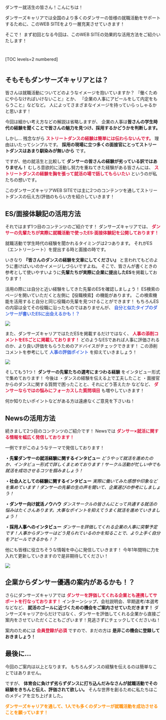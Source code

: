 ダンサー就活生の皆さん！こんにちは！

ダンサーズキャリアでは全国のより多くのダンサーの皆様の就職活動をサポートするために、このWEB SITEをより一層充実させていきます！

そこで！
まず初回となる今回は、このWEB SITEの効果的な活用方法をご紹介いたします！


<div style="margin: 3em 0;">

[TOC levels=2 numbered]

</div>


## そもそもダンサーズキャリアとは？

皆さんは就職活動についてどのようなイメージを抱いていますか？
『働くためにやらなければいけないこと』とか、
『企業の人事にアピールをして内定をもらうこと』などなど。
人によってさまざまなイメージを持っていらっしゃるかと思います！

今回は細かい考え方などの解説は省略しますが、
企業の人事は**皆さんの学生時代の経験を聞くことで皆さんの魅力を見つけ、採用するかどうかを判断します。**


しかし...
残念ながら **<span style="color: Crimson; ">ストリートダンスの経験は簡単には伝わらないんです。</span>**
理由はいたってシンプルです。 **採用の現場に立つ多くの面接官にとってストリートダンスはあまり馴染みが無いから** です。

ですが、他の就活生と比較して **ダンサーの皆さんの経験が劣っている訳ではありません！**
むしろ意欲的に活動し努力を重ねてきた経験がある皆さんには、 **<span style="color: Crimson; ">ストリートダンスの経験を胸を張って就活の場で話してもらいたい</span>** というのが私たちの想いです。


このダンサーズキャリアWEB SITEでは主に2つのコンテンツを通してストリートダンスの伝え方/評価のもらい方を紹介していきます！


## ES/面接体験記の活用方法

それではまず1つ目のコンテンツのご紹介です！
ダンサーズキャリアでは、 **<span style="color: Crimson; ">ダンサーの先輩たちが実際に就職活動で使ったES·面接体験記を公開しております！</span>**

就職活動で学生時代の経験を聞かれるタイミングは2つあります。
それがES（エントリーシート）を提出する時と面接の時です。

いきなり **『皆さんのダンスの経験を文章にしてください』** と言われてもどのように書けばいいのかイメージしづらいですよね。
そこで、皆さんが書くときの参考として使いやすいように**先輩たちが実際に企業に提出したES**を掲載しております！

活用の際には自分と近い経験をしてきた先輩のESを確認しましょう！
ES検索のページを開いていただくと左側に【役職検索】の機能があります。
この検索機能を活用すると自分と同じ役職の先輩を見つけることができます！
もちろんESの内容は全てその役職に沿ったものではありませんが、 **<span style="color: Royalblue; ">自分と似たタイプのダンサーが書いたESに出会えるかも！？</span>**

![](/img/news/101/1.jpeg)


また、ダンサーズキャリアではただESを掲載するだけではなく、 **<span style="color: Crimson; ">人事の添削コメントをESごとに掲載しております！</span>**
どのようなESであれば人事に評価されるのか、より良い評価をもらうためのアドバイスがチェックできます！
この添削コメントを参考にして **<span style="color: Royalblue; ">人事の評価ポイント</span>** を抑えていきましょう！

![](/img/news/101/2.jpeg)


そしてもう1つ！
**ダンサーの先輩たちの選考にまつわる経験** をインタビュー形式で集めております！
今後は
・ダンスの経験を伝える上で工夫したこと
・面接官からのダンスに関する質問で困ったことと、それにどう答えたか
などなど、 **<span style="color: Crimson; ">ダンサーならではの悩みにフォーカスした質問項目</span>** も増やしていきます！

何か知りたいポイントなどがある方は遠慮なくご意見を下さいね！


## Newsの活用方法

続きまして2つ目のコンテンツのご紹介です！
Newsでは **<span style="color: Crimson; ">ダンサー×就活に関する情報を幅広く発信しております！</span>**

一例ですがこのようなテーマで発信しております！

<div style="color: Black; ">

**・先輩ダンサーの就活経験に関するインタビュー**
*どうやって就活を進めたのか、インタビュー形式で詳しくまとめております！サークル活動が忙しい中でも就活を成功させるコツを掴みましょう！*

**・社会人としての経験に関するインタビュー**
*実際に働いてみた感想や印象などを集めています！ダンサーの先輩の生の声を聞いて、企業選びの参考にしましょう！*

**・ダンサー向け就活ノウハウ**
*ダンスサークルの皆さんにとって共通する就活の悩みはたくさんあります。大事なポイントを抑えてうまく就活を進めていきましょう！*

**・採用人事へのインタビュー**
*ダンサーを評価してくれる企業の人事に突撃予定です！人事からダンサーはどう見られているのかを知ることで、より上手く自分をアピールできるかも！？*

</div>

他にも皆様に役立ちそうな情報を中心に発信していきます！
今年1年間特に力を入れて更新していきますので是非期待してください！


![](/img/news/101/3.jpeg)



## 企業からダンサー優遇の案内があるかも！？

さらにダンサーズキャリアでは **<span style="color: Crimson; ">ダンサーを評価してくれる企業とも連携してサポートを行なっております！</span>**
インターンシップ、会社説明会、早期選考/本選考などなど、 **就活のゴールに近づくための機会をご案内させていただきます！**
ダンサーズキャリアからだけではなく、ダンサーを評価してくれる企業から直接ご案内をさせていただくこともございます！見逃さずにチェックしてくださいね！

案内のためには **<span style="color: Crimson; ">会員登録が必須</span>** ですので、まだの方は **是非この機会に登録しておきましょう！**


## 最後に...

今回のご案内は以上となります。
もちろんダンスの経験を伝えるのは簡単なことではありません。

ですが、 **体育会に負けず劣らずダンスに打ち込んだみなさんが就職活動でその経験をきちんと伝え、評価されて欲しい。**
そんな世界を創るために私たちはこのメディアを立ち上げました。

**<span style="color: Darkorange; ">ダンサーズキャリアを通して、1人でも多くのダンサーが就職活動を成功させることを願っています！</span>**
